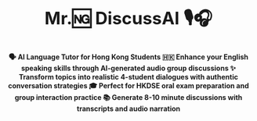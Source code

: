 <p style="text-align:center; font-size: 2.5em;">
  <strong>Mr.🆖 DiscussAI 🎙️🎧</strong>
</p>
<p style="text-align:center; font-size: 1em;">
  <strong>🗣️ AI Language Tutor for Hong Kong Students 🇭🇰 Enhance your English speaking skills through AI-generated audio group discussions ✨ Transform topics into realistic 4-student dialogues with authentic conversation strategies 🎓 Perfect for HKDSE oral exam preparation and group interaction practice 📚 Generate 8-10 minute discussions with transcripts and audio narration</strong>
</p>
